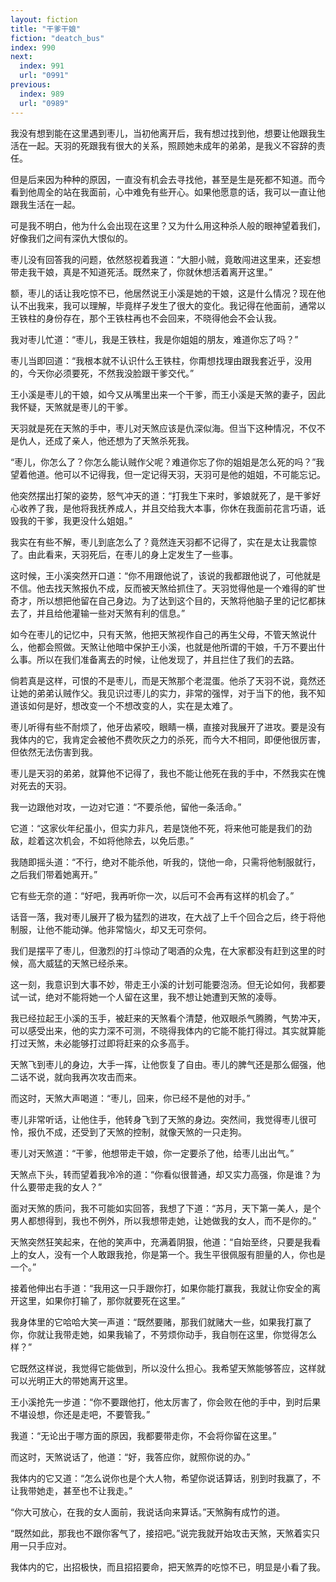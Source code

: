 ```yaml
---
layout: fiction
title: "干爹干娘"
fiction: "deatch_bus"
index: 990
next:
  index: 991
  url: "0991"
previous:
  index: 989
  url: "0989"
---
```

我没有想到能在这里遇到枣儿，当初他离开后，我有想过找到他，想要让他跟我生活在一起。天羽的死跟我有很大的关系，照顾她未成年的弟弟，是我义不容辞的责任。

但是后来因为种种的原因，一直没有机会去寻找他，甚至是生是死都不知道。而今看到他周全的站在我面前，心中难免有些开心。如果他愿意的话，我可以一直让他跟我生活在一起。

可是我不明白，他为什么会出现在这里？又为什么用这种杀人般的眼神望着我们，好像我们之间有深仇大恨似的。

枣儿没有回答我的问题，依然怒视着我道：“大胆小贼，竟敢闯进这里来，还妄想带走我干娘，真是不知道死活。既然来了，你就休想活着离开这里。”

额，枣儿的话让我吃惊不已，他居然说王小溪是她的干娘，这是什么情况？现在他认不出我来，我可以理解，毕竟样子发生了很大的变化。我记得在他面前，通常以王铁柱的身份存在，那个王铁柱再也不会回来，不晓得他会不会认我。

我对枣儿忙道：“枣儿，我是王铁柱，我是你姐姐的朋友，难道你忘了吗？”

枣儿当即回道：“我根本就不认识什么王铁柱，你甭想找理由跟我套近乎，没用的，今天你必须要死，不然我没脸跟干爹交代。”

王小溪是枣儿的干娘，如今又从嘴里出来一个干爹，而王小溪是天煞的妻子，因此我怀疑，天煞就是枣儿的干爹。

天羽就是死在天煞的手中，枣儿对天煞应该是仇深似海。但当下这种情况，不仅不是仇人，还成了亲人，他还想为了天煞杀死我。

“枣儿，你怎么了？你怎么能认贼作父呢？难道你忘了你的姐姐是怎么死的吗？”我望着他道。他可以不记得我，但一定记得天羽，天羽可是他的姐姐，不可能忘记。

他突然摆出打架的姿势，怒气冲天的道：“打我生下来时，爹娘就死了，是干爹好心收养了我，是他将我抚养成人，并且交给我大本事，你休在我面前花言巧语，诋毁我的干爹，我更没什么姐姐。”

我实在有些不解，枣儿到底怎么了？竟然连天羽都不记得了，实在是太让我震惊了。由此看来，天羽死后，在枣儿的身上定发生了一些事。

这时候，王小溪突然开口道：“你不用跟他说了，该说的我都跟他说了，可他就是不信。他去找天煞报仇不成，反而被天煞给抓住了。天羽觉得他是一个难得的旷世奇才，所以想把他留在自己身边。为了达到这个目的，天煞将他脑子里的记忆都抹去了，并且给他灌输一些对天煞有利的信息。”

如今在枣儿的记忆中，只有天煞，他把天煞视作自己的再生父母，不管天煞说什么，他都会照做。天煞让他暗中保护王小溪，也就是他所谓的干娘，千万不要出什么事。所以在我们准备离去的时候，让他发现了，并且拦住了我们的去路。

倘若真是这样，可恨的不是枣儿，而是天煞那个老混蛋。他杀了天羽不说，竟然还让她的弟弟认贼作父。我见识过枣儿的实力，非常的强悍，对于当下的他，我不知道该如何是好，想改变一个不想改变的人，实在是太难了。

枣儿听得有些不耐烦了，他牙齿紧咬，眼睛一横，直接对我展开了进攻。要是没有我体内的它，我肯定会被他不费吹灰之力的杀死，而今大不相同，即便他很厉害，但依然无法伤害到我。

枣儿是天羽的弟弟，就算他不记得了，我也不能让他死在我的手中，不然我实在愧对死去的天羽。

我一边跟他对攻，一边对它道：“不要杀他，留他一条活命。”

它道：“这家伙年纪虽小，但实力非凡，若是饶他不死，将来他可能是我们的劲敌，趁着这次机会，不如将他除去，以免后患。”

我随即摇头道：“不行，绝对不能杀他，听我的，饶他一命，只需将他制服就行，之后我们带着她离开。”

它有些无奈的道：“好吧，我再听你一次，以后可不会再有这样的机会了。”

话音一落，我对枣儿展开了极为猛烈的进攻，在大战了上千个回合之后，终于将他制服，让他不能动弹。他非常恼火，却又无可奈何。

我们是摆平了枣儿，但激烈的打斗惊动了喝酒的众鬼，在大家都没有赶到这里的时候，高大威猛的天煞已经杀来。

这一刻，我意识到大事不妙，带走王小溪的计划可能要泡汤。但无论如何，我都要试一试，绝对不能将她一个人留在这里，我不想让她遭到天煞的凌辱。

我已经拉起王小溪的玉手，被赶来的天煞看个清楚，他双眼杀气腾腾，气势冲天，可以感受出来，他的实力深不可测，不晓得我体内的它能不能打得过。其实就算能打过天煞，未必能够打过即将赶来的众多高手。

天煞飞到枣儿的身边，大手一挥，让他恢复了自由。枣儿的脾气还是那么倔强，他二话不说，就向我再次攻击而来。

而这时，天煞大声喝道：“枣儿，回来，你已经不是他的对手。”

枣儿非常听话，让他住手，他转身飞到了天煞的身边。突然间，我觉得枣儿很可怜，报仇不成，还受到了天煞的控制，就像天煞的一只走狗。

枣儿对天煞道：“干爹，他想带走干娘，你一定要杀了他，给枣儿出出气。”

天煞点下头，转而望着我冷冷的道：“你看似很普通，却又实力高强，你是谁？为什么要带走我的女人？”

面对天煞的质问，我不可能如实回答，我想了下道：“苏月，天下第一美人，是个男人都想得到，我也不例外，所以我想带走她，让她做我的女人，而不是你的。”

天煞突然狂笑起来，在他的笑声中，充满着阴狠，他道：“自始至终，只要是我看上的女人，没有一个人敢跟我抢，你是第一个。我生平很佩服有胆量的人，你也是一个。”

接着他伸出右手道：“我用这一只手跟你打，如果你能打赢我，我就让你安全的离开这里，如果你打输了，那你就要死在这里。”

我身体里的它哈哈大笑一声道：“既然要赌，那我们就赌大一些，如果我打赢了你，你就让我带走她，如果我输了，不劳烦你动手，我自刎在这里，你觉得怎么样？”

它既然这样说，我觉得它能做到，所以没什么担心。我希望天煞能够答应，这样就可以光明正大的带她离开这里。

王小溪抢先一步道：“你不要跟他打，他太厉害了，你会败在他的手中，到时后果不堪设想，你还是走吧，不要管我。”

我道：“无论出于哪方面的原因，我都要带走你，不会将你留在这里。”

而这时，天煞说话了，他道：“好，我答应你，就照你说的办。”

我体内的它又道：“怎么说你也是个大人物，希望你说话算话，别到时我赢了，不让我带她走，甚至也不让我走。”

“你大可放心，在我的女人面前，我说话向来算话。”天煞胸有成竹的道。

“既然如此，那我也不跟你客气了，接招吧。”说完我就开始攻击天煞，天煞着实只用一只手应对。

我体内的它，出招极快，而且招招要命，把天煞弄的吃惊不已，明显是小看了我。